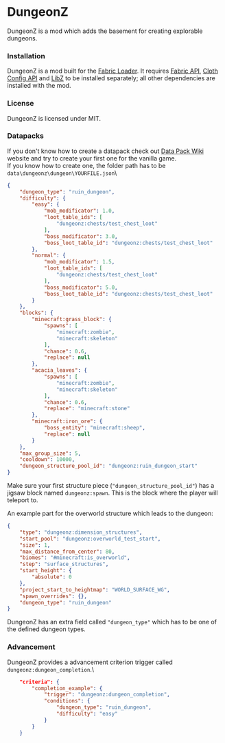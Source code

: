 # DungeonZ

DungeonZ is a mod which adds the basement for creating explorable dungeons.

### Installation

DungeonZ is a mod built for the [Fabric Loader](https://fabricmc.net/). It requires [Fabric API](https://www.curseforge.com/minecraft/mc-mods/fabric-api), [Cloth Config API](https://www.curseforge.com/minecraft/mc-mods/cloth-config) and [LibZ](https://www.curseforge.com/minecraft/mc-mods/libz) to be installed separately; all other dependencies are installed with the mod.

### License

DungeonZ is licensed under MIT.

### Datapacks

If you don't know how to create a datapack check out [Data Pack Wiki](https://minecraft.fandom.com/wiki/Data_Pack) website and try to create your first one for the vanilla game.\
If you know how to create one, the folder path has to be ```data\dungeonz\dungeon\YOURFILE.json```\

```json
{
    "dungeon_type": "ruin_dungeon",
    "difficulty": {
        "easy": {
            "mob_modificator": 1.0,
            "loot_table_ids": [
                "dungeonz:chests/test_chest_loot"
            ],
            "boss_modificator": 3.0,
            "boss_loot_table_id": "dungeonz:chests/test_chest_loot"
        },
        "normal": {
            "mob_modificator": 1.5,
            "loot_table_ids": [
                "dungeonz:chests/test_chest_loot"
            ],
            "boss_modificator": 5.0,
            "boss_loot_table_id": "dungeonz:chests/test_chest_loot"
        }
    },
    "blocks": {
        "minecraft:grass_block": {
            "spawns": [
                "minecraft:zombie",
                "minecraft:skeleton"
            ],
            "chance": 0.6,
            "replace": null
        },
        "acacia_leaves": {
            "spawns": [
                "minecraft:zombie",
                "minecraft:skeleton"
            ],
            "chance": 0.6,
            "replace": "minecraft:stone"
        },
        "minecraft:iron_ore": {
            "boss_entity": "minecraft:sheep",
            "replace": null
        }
    },
    "max_group_size": 5,
    "cooldown": 10000,
    "dungeon_structure_pool_id": "dungeonz:ruin_dungeon_start"
}
```

Make sure your first structure piece (`"dungeon_structure_pool_id"`) has a jigsaw block named `dungeonz:spawn`. This is the block where the player will teleport to.

An example part for the overworld structure which leads to the dungeon:

```json
{
    "type": "dungeonz:dimension_structures",
    "start_pool": "dungeonz:overworld_test_start",
    "size": 1,
    "max_distance_from_center": 80,
    "biomes": "#minecraft:is_overworld",
    "step": "surface_structures",
    "start_height": {
        "absolute": 0
    },
    "project_start_to_heightmap": "WORLD_SURFACE_WG",
    "spawn_overrides": {},
    "dungeon_type": "ruin_dungeon"
}
```

DungeonZ has an extra field called `"dungeon_type"` which has to be one of the defined dungeon types.

### Advancement

DungeonZ provides a advancement criterion trigger called `dungeonz:dungeon_completion`.\

```json
    "criteria": {
        "completion_example": {
            "trigger": "dungeonz:dungeon_completion",
            "conditions": {
                "dungeon_type": "ruin_dungeon",
                "difficulty": "easy"
            }
        }
    }
```
